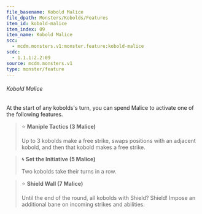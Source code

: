 ```yaml
---
file_basename: Kobold Malice
file_dpath: Monsters/Kobolds/Features
item_id: kobold-malice
item_index: 09
item_name: Kobold Malice
scc:
  - mcdm.monsters.v1:monster.feature:kobold-malice
scdc:
  - 1.1.1:2.2:09
source: mcdm.monsters.v1
type: monster/feature
---
```


###### Kobold Malice

At the start of any kobolds's turn, you can spend Malice to activate one of the following features.

<!-- -->
> ⭐️ **Maniple Tactics (3 Malice)**
>
> Up to 3 kobolds make a free strike, swaps positions with an adjacent kobold, and then that kobold makes a free strike.

<!-- -->
> 🌀 **Set the Initiative (5 Malice)**
>
> Two kobolds take their turns in a row.

<!-- -->
> ⭐️ **Shield Wall (7 Malice)**
>
> Until the end of the round, all kobolds with Shield? Shield! Impose an additional bane on incoming strikes and abilities.

